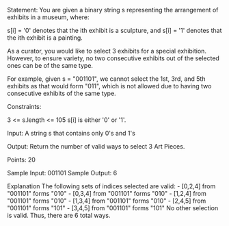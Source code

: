 Statement:
You are given a binary string s representing the arrangement of exhibits in a museum, where:

s[i] = '0' denotes that the ith exhibit is a sculpture, and
s[i] = '1' denotes that the ith exhibit is a painting.

As a curator, you would like to select 3 exhibits for a special exhibition. However, to ensure variety, no two consecutive exhibits out of the selected ones can be of the same type.

For example, given s = "001101", we cannot select the 1st, 3rd, and 5th exhibits as that would form "011", which is not allowed due to having two consecutive exhibits of the same type.

Constraints:

3 <= s.length <= 105
s[i] is either '0' or '1'.

Input:
A string s that contains only 0's and 1's

Output:
Return the number of valid ways to select 3 Art Pieces.

Points:
20

Sample Input:
001101
Sample Output:
6

Explanation
The following sets of indices selected are valid: - [0,2,4] from "001101" forms "010" - [0,3,4] from "001101" forms "010" - [1,2,4] from "001101" forms "010" - [1,3,4] from "001101" forms "010" - [2,4,5] from "001101" forms "101" - [3,4,5] from "001101" forms "101" No other selection is valid. Thus, there are 6 total ways.
